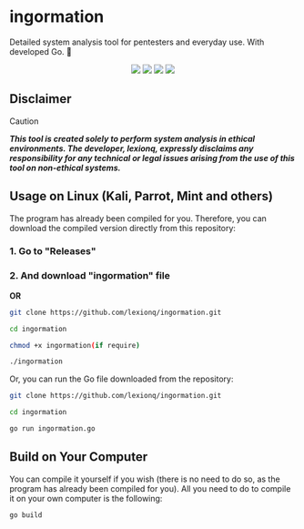 # ingormation
Detailed system analysis tool for pentesters and everyday use. With developed Go. 🦫

<p align="center">
  <img src="https://img.shields.io/github/license/lexionq/ingormation?style=for-the-badge&color=blue">
  <img src="https://img.shields.io/github/languages/top/lexionq/ingormation?style=for-the-badge&color=cyan">
  <img src="https://img.shields.io/github/go-mod/go-version/lexionq/ingormation?style=for-the-badge&color=darkblue">
  <img src="https://img.shields.io/github/v/release/lexionq/ingormation?style=for-the-badge&color=purple">
</p>

  

## Disclaimer
>[!CAUTION]
> ***This tool is created solely to perform system analysis in ethical environments. The developer, lexionq, expressly disclaims any responsibility for any technical or legal issues arising from the use of this tool on non-ethical systems.***

## Usage on Linux (Kali, Parrot, Mint and others)
The program has already been compiled for you. Therefore, you can download the compiled version directly from this repository:

### 1. Go to "Releases"

### 2. And download "ingormation" file

**OR**

```bash
git clone https://github.com/lexionq/ingormation.git

cd ingormation

chmod +x ingormation(if require)

./ingormation
```

Or, you can run the Go file downloaded from the repository:

```bash
git clone https://github.com/lexionq/ingormation.git

cd ingormation

go run ingormation.go

```

## Build on Your Computer
You can compile it yourself if you wish (there is no need to do so, as the program has already been compiled for you). All you need to do to compile it on your own computer is the following:

`go build`
